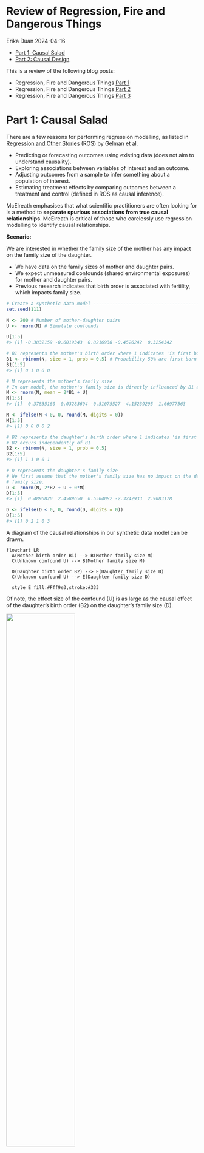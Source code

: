Review of Regression, Fire and Dangerous Things
================
Erika Duan
2024-04-16

-   <a href="#part-1-causal-salad" id="toc-part-1-causal-salad">Part 1:
    Causal Salad</a>
-   <a href="#part-2-causal-design" id="toc-part-2-causal-design">Part 2:
    Causal Design</a>

This is a review of the following blog posts:

-   Regression, Fire and Dangerous Things [Part
    1](https://elevanth.org/blog/2021/06/15/regression-fire-and-dangerous-things-1-3/)  
-   Regression, Fire and Dangerous Things [Part
    2](https://elevanth.org/blog/2021/06/21/regression-fire-and-dangerous-things-2-3/)  
-   Regression, Fire and Dangerous Things [Part
    3](https://elevanth.org/blog/2021/06/29/regression-fire-and-dangerous-things-3-3/)

# Part 1: Causal Salad

There are a few reasons for performing regression modelling, as listed
in [Regression and Other
Stories](https://avehtari.github.io/ROS-Examples/) (ROS) by Gelman et
al. 

-   Predicting or forecasting outcomes using existing data (does not aim
    to understand causality).  
-   Exploring associations between variables of interest and an
    outcome.  
-   Adjusting outcomes from a sample to infer something about a
    population of interest.  
-   Estimating treatment effects by comparing outcomes between a
    treatment and control (defined in ROS as causal inference).

McElreath emphasises that what scientific practitioners are often
looking for is a method to **separate spurious associations from true
causal relationships**. McElreath is critical of those who carelessly
use regression modelling to identify causal relationships.

**Scenario:**

We are interested in whether the family size of the mother has any
impact on the family size of the daughter.

-   We have data on the family sizes of mother and daughter pairs.  
-   We expect unmeasured confounds (shared environmental exposures) for
    mother and daughter pairs.  
-   Previous research indicates that birth order is associated with
    fertility, which impacts family size.

``` r
# Create a synthetic data model ------------------------------------------------
set.seed(111)

N <- 200 # Number of mother-daughter pairs
U <- rnorm(N) # Simulate confounds

U[1:5]
#> [1] -0.3832159 -0.6019343  0.8216938 -0.4526242  0.3254342

# B1 represents the mother's birth order where 1 indicates 'is first born'
B1 <- rbinom(N, size = 1, prob = 0.5) # Probability 50% are first born
B1[1:5]
#> [1] 0 1 0 0 0

# M represents the mother's family size
# In our model, the mother's family size is directly influenced by B1 and U
M <- rnorm(N, mean = 2*B1 + U) 
M[1:5]
#> [1]  0.37835160  0.03283694 -0.51075527 -4.15239295  1.66977563

M <- ifelse(M < 0, 0, round(M, digits = 0))
M[1:5]
#> [1] 0 0 0 0 2

# B2 represents the daughter's birth order where 1 indicates 'is first born' 
# B2 occurs independently of B1 
B2 <- rbinom(N, size = 1, prob = 0.5)
B2[1:5]
#> [1] 1 1 0 0 1 

# D represents the daughter's family size 
# We first assume that the mother's family size has no impact on the daughter's 
# family size.  
D <- rnorm(N, 2*B2 + U + 0*M) 
D[1:5]
#> [1]  0.4896820  2.4589650  0.5504082 -2.3242933  2.9083178  

D <- ifelse(D < 0, 0, round(D, digits = 0))
D[1:5]
#> [1] 0 2 1 0 3
```

A diagram of the causal relationships in our synthetic data model can be
drawn.

``` mermaid
flowchart LR  
  A(Mother birth order B1) --> B(Mother family size M) 
  C(Unknown confound U) --> B(Mother family size M) 
  
  D(Daughter birth order B2) --> E(Daughter family size D) 
  C(Unknown confound U) --> E(Daughter family size D) 
  
  style E fill:#Fff9e3,stroke:#333
```

Of note, the effect size of the confound (U) is as large as the causal
effect of the daughter’s birth order (B2) on the daughter’s family size
(D).

<img
src="regression_richard_mcelreath_files/figure-gfm/unnamed-chunk-4-1.png"
style="width:60.0%" />

<img
src="regression_richard_mcelreath_files/figure-gfm/unnamed-chunk-4-2.png"
style="width:60.0%" />

<img
src="regression_richard_mcelreath_files/figure-gfm/unnamed-chunk-4-3.png"
style="width:60.0%" />

Our synthetic data model specifies that the mother’s family size has
**no impact** on the daughter’s family size. But what happens when we
include the mother’s family size in a regression model?

``` r
# Build linear regression model D = b0 + b1*M ---------------------------------- 
only_M <- lm(D ~ M)

# Output tidy linear regression coefficients and p-values  
tidy(only_M) 
```

    # A tibble: 2 x 5
      term        estimate std.error statistic  p.value
      <chr>          <dbl>     <dbl>     <dbl>    <dbl>
    1 (Intercept)    0.978    0.118       8.26 2.03e-14
    2 M              0.231    0.0685      3.38 8.82e- 4

``` r
# Output model performance metrics
glance(only_M)
```

    # A tibble: 1 x 12
      r.squared adj.r.squared sigma statistic  p.value    df logLik   AIC   BIC
          <dbl>         <dbl> <dbl>     <dbl>    <dbl> <dbl>  <dbl> <dbl> <dbl>
    1    0.0545        0.0497  1.23      11.4 0.000882     1  -324.  654.  663.
    # i 3 more variables: deviance <dbl>, df.residual <int>, nobs <int>

The linear regression model indicates that the size of the mother’s
family (M) is positively associated with the size of the daughter’s
family (D)
i.e. ![E(D) = 0.98 + 0.23 M](https://latex.codecogs.com/svg.latex?E%28D%29%20%3D%200.98%20%2B%200.23%20M "E(D) = 0.98 + 0.23 M").
**This contrasts with our prior knowledge that D is independent of M.**

What happens if we add more variables into our linear regression model?
Does the misleading association between M and D disappear?

``` r
# Build linear regression model D = b0 + b1*M + b2*B1 + b3*B2 ------------------ 
M_B1_B2 <- lm(D ~ M + B1 + B2)

# Output tidy linear regression coefficients and p-values  
tidy(M_B1_B2) 
```

    # A tibble: 4 x 5
      term        estimate std.error statistic  p.value
      <chr>          <dbl>     <dbl>     <dbl>    <dbl>
    1 (Intercept)    0.400    0.132       3.02 2.88e- 3
    2 M              0.373    0.0658      5.67 5.15e- 8
    3 B1            -0.437    0.166      -2.64 9.07e- 3
    4 B2             1.33     0.145       9.16 6.85e-17

``` r
# Output model performance metrics
glance(M_B1_B2)
```

    # A tibble: 1 x 12
      r.squared adj.r.squared sigma statistic  p.value    df logLik   AIC   BIC
          <dbl>         <dbl> <dbl>     <dbl>    <dbl> <dbl>  <dbl> <dbl> <dbl>
    1     0.352         0.343  1.02      35.6 2.15e-18     3  -286.  582.  598.
    # i 3 more variables: deviance <dbl>, df.residual <int>, nobs <int>

Unfortunately, adding the variables B1 and B2 produced a model with a
larger ![\beta](https://latex.codecogs.com/svg.latex?%5Cbeta "\beta")
coefficient for M. B1 is also negatively associated with D, despite our
synthetic model specifying M to be positively dependent on B1 (so we
expect B1 and M to at least have
![\beta](https://latex.codecogs.com/svg.latex?%5Cbeta "\beta")
coefficients with the same sign).

If we examined model performance metrics like AIC and BIC, we would be
misled into concluding that the second model was the better model. It is
likely that the second model is a more predictive model. However, the
second model is also more misleading if we wanted to infer causal
relationships between the predictor (B1, B2 and M) and response (D)
variables.

This example illustrates the dangers of causal salads, where we throw
many variables into a model and hope to identify some statistically
significant ones. The best way to counter this practice is to explicitly
think about the **causal relationships among predictor variables** and
not just the causal relationships between predictor and response
variables. In this case, our scenario is impacted by the contribution of
U (an unobserved predictor variable) on both M (another predictor
variable) and D (the response variable).

# Part 2: Causal Design

Regression has no direction whereas causal models are built from
directional relationships. The simplest model
![X \to Y](https://latex.codecogs.com/svg.latex?X%20%5Cto%20Y "X \to Y")
tells us that:

-   A change in X will cause a change in Y.  
-   A change in Y will not impact X.

We can turn our modelling question into the causal graph below. This
graph represents our hypothesis about what is happening, which is why we
include an arrow from mother’s family size (M) to daughter’s family size
(D).

``` mermaid
flowchart TD  
  B1 -- b --> M  
  U -- k --> M  
  U -- k --> D   
  B2 -- b --> D
  
  M -- m --> D
```

Other graph construction decisions:

-   We assume that the influence of birth order on family size ***b***
    is consistent over time (the same effect size for mothers and
    daughters). This assumption may come from domain knowledge or be a
    common sense simplification.  
-   We also assume that the influence of the unobserved confound ***k***
    is the same for mothers and daughters.

The covariance between two variables can be calculated directly from a
causal graph.

If ***b*** is the causal influence of B1 on M, then the covariance
between B1 and M is just the causal effect ***b*** multiplied by the
variance of B1.

![cov(B_1, M) = b \times var(B_1)](https://latex.codecogs.com/svg.latex?cov%28B_1%2C%20M%29%20%3D%20b%20%5Ctimes%20var%28B_1%29 "cov(B_1, M) = b \times var(B_1)")

![b = \tfrac{cov(B_1, M)}{var(B_1)}](https://latex.codecogs.com/svg.latex?b%20%3D%20%5Ctfrac%7Bcov%28B_1%2C%20M%29%7D%7Bvar%28B_1%29%7D "b = \tfrac{cov(B_1, M)}{var(B_1)}")

``` r
# Check covariance estimation using a causal graph -----------------------------
cov(B1, M) / var(B1)
```

    [1] 1.246625

``` r
#> [1] 1.246625  

# Check covariance estimation using linear regression --------------------------
lm(M ~ B1) |>
  tidy()
```

    # A tibble: 2 x 5
      term        estimate std.error statistic  p.value
      <chr>          <dbl>     <dbl>     <dbl>    <dbl>
    1 (Intercept)    0.545     0.111      4.90 2.01e- 6
    2 B1             1.25      0.157      7.95 1.36e-13

``` r
# Both methods provide the same estimate of b because M is only influenced 
# by variables B1 and U  

lm(M ~ B1 + U) |>
  tidy()
```

    # A tibble: 3 x 5
      term        estimate std.error statistic  p.value
      <chr>          <dbl>     <dbl>     <dbl>    <dbl>
    1 (Intercept)    0.506    0.0855      5.91 1.46e- 8
    2 B1             1.35     0.121      11.2  9.39e-23
    3 U              0.684    0.0579     11.8  1.06e-24

We are interested in the causal influence of M and D.
